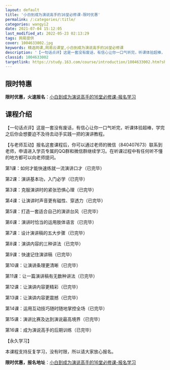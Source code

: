 ```yaml
---
layout: default
title: '小白到成为演说高手的16堂必修课-限时优惠'
permalink: /:categories/:title/
categories: wangyi2
date: 2021-07-04 15:12:05
last_modified_at: 2022-05-23 02:13:29
tags: 网易提供
cover: 1004633002.jpg
keywords: 精选网课,网易云课堂,小白到成为演说高手的16堂必修课
description: '【一句话点评】这是一套没有废话，有信心让你一口气听完，听课体验超棒，学完之后你会想要迫不及待去动手实践一把的演讲教程。【'
classid: 1004633002
targetlink: https://study.163.com/course/introduction/1004633002.htm?share=1&shareId=1025206652&utm_campaign=share&utm_medium=iphoneShare&utm_source=&utm_u=1025206652
---
```


## 限时特惠

**限时优惠，火速报名**：[小白到成为演说高手的16堂必修课-报名学习](https://study.163.com/course/introduction/1004633002.htm?share=1&shareId=1025206652&utm_campaign=share&utm_medium=iphoneShare&utm_source=&utm_u=1025206652)

## 课程介绍

【一句话点评】这是一套没有废话，有信心让你一口气听完，听课体验超棒，学完之后你会想要迫不及待去动手实践一把的演讲教程。



【与老师互动】报名这套课程后，你可以通过老师的微信（840407673）联系到老师，申请进入学员专属的QQ群和微信群继续学习。在听课过程中有任何听不懂的地方都可以向老师提问。



第1课：如何才能快速练就一流演讲口才（已完毕）

第2课：演讲基本功，入门必学（已完毕）

第3课：克服演讲时的紧张恐惧心理（已完毕）

第4课：让演讲时声音更有磁性、穿透力（已完毕）

第5课：打造一套适合自己的演讲台风（已完毕）

第6课：演讲时恰当的运用肢体语言（已完毕）

第7课：设计演讲稿的五大步骤（已完毕）

第8课：演讲内容的三种讲法（已完毕）

第9课：快速记住演讲稿（已完毕）

第10课：让演讲条理更清晰（已完毕）

第11课：让一篇演讲稿有无数种讲法（已完毕）

第12课：让演讲内容更精彩（已完毕）

第13课：让演讲内容更震撼（已完毕）

第14课：运用互动技巧随时随地掌控全场（已完毕）

第15课：演讲比赛及达到演说最高境界（已完毕）

第16课：成为演说高手的后期训练（已完毕）



【永久学习】

本课程支持反复学习，没有时限，所以请大家放心报名。

**限时优惠，报名地址**：[小白到成为演说高手的16堂必修课-报名学习](https://study.163.com/course/introduction/1004633002.htm?share=1&shareId=1025206652&utm_campaign=share&utm_medium=iphoneShare&utm_source=&utm_u=1025206652)

